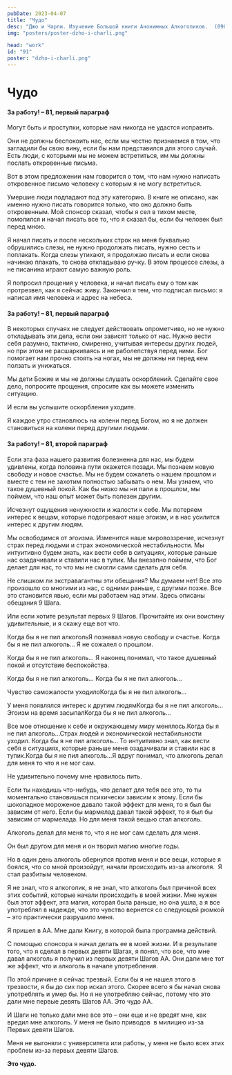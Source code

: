 ```yaml
---
pubDate: 2023-04-07
title: "Чудо"
desc: "Джо и Чарли. Изучение Большой книги Анонимных Алкоголиков.  (090)"
img: "posters/poster-dzho-i-charli.png"

head: "work"
id: "91"
poster: "dzho-i-charli.png"
---
```


# Чудо

#### За работу! – 81, первый параграф

Могут быть и проступки, которые нам никогда не удастся исправить.

Они не должны беспокоить нас, если мы честно признаемся в том, что загладили бы свою вину, если бы нам представился для этого случай. Есть люди, с которыми мы не можем встретиться, им мы должны послать откровенные письма.

Вот в этом предложении нам говорится о том, что нам нужно написать откровенное письмо человеку с которым я не могу встретиться.

Умершие люди подпадают под эту категорию. В книге не описано, как именно нужно писать говорится только, что оно должно быть откровенным. Мой спонсор сказал, чтобы я сел в тихом месте, помолился и начал писать все то, что я сказал бы, если бы человек был перед мною.

Я начал писать и после нескольких строк на меня буквально обрушились слезы, не нужно продолжать писать, нужно сесть и поплакать. Когда слезы утихают, я продолжаю писать и если снова начинаю плакать, то снова откладываю ручку. В этом процессе слезы, а не писанина играют самую важную роль.

Я попросил прощения у человека, и начал писать ему о том как протрезвел, как я сейчас живу. Закончил я тем, что подписал письмо: я написал имя человека и адрес на небеса.

#### За работу! – 81, первый параграф

В некоторых случаях не следует действовать опрометчиво, но не нужно откладывать эти дела, если они зависят только от нас. Нужно вести себя разумно, тактично, смиренно, учитывая интересы других людей, но при этом не расшаркиваясь и не раболепствуя перед ними. Бог помогает нам прочно стоять на ногах, мы не должны ни перед кем ползать и унижаться.

Мы дети Божие и мы не должны слушать оскорблений. Сделайте свое дело, попросите прощения, спросите как вы можете изменить ситуацию.

И если вы услышите оскорбления уходите.

Я каждое утро становлюсь на колени перед Богом, но я не должен становиться на колени перед другими людьми.

#### За работу! – 81, второй параграф

Если эта фаза нашего развития болезненна для нас, мы будем удивлены, когда половина пути окажется позади. Мы познаем новую свободу и новое счастье. Мы не будем сожалеть о нашем прошлом и вместе с тем не захотим полностью забывать о нем. Мы узнаем, что такое душевный покой. Как бы низко мы ни пали в прошлом, мы поймем, что наш опыт может быть полезен другим.

Исчезнут ощущения ненужности и жалости к себе. Мы потеряем интерес к вещам, которые подогревают наше эгоизм, и в нас усилится интерес к другим людям.

Мы освободимся от эгоизма. Изменится наше мировоззрение, исчезнут страх перед людьми и страх экономической нестабильности. Мы интуитивно будем знать, как вести себя в ситуациях, которые раньше нас озадачивали и ставили нас в тупик. Мы внезапно поймем, что Бог делает для нас, то что мы не смогли сами сделать для себя.

Не слишком ли экстравагантны эти обещания? Мы думаем нет! Все это произошло со многими из нас, с одними раньше, с другими позже. Все это становится явью, если мы работаем над этим.
Здесь описаны обещания 9 Шага.

Или если хотите результат первых 9 Шагов. Прочитайте их они воистину удивительные, и я скажу еще вот что.

Когда бы я не пил алкогольЯ познавал новую свободу и счастье. Когда бы я не пил алкоголь… Я не сожалел о прошлом.

Когда бы я не пил алкоголь… Я наконец понимал, что такое душевный покой и отсутствие беспокойства.

Когда бы я не пил алкоголь… Когда бы я не пил алкоголь…

Чувство саможалости уходилоКогда бы я не пил алкоголь…

У меня появлялся интерес к другим людямКогда бы я не пил алкоголь…Эгоизм на время засыпалКогда бы я не пил алкоголь…

Все мое отношение к себе и окружающему миру менялось.Когда бы я не пил алкоголь…Страх людей и экономической нестабильности уходил. Когда бы я не пил алкоголь… То интуитивно знал, как вести себя в ситуациях, которые раньше меня озадачивали и ставили нас в тупик.Когда бы я не пил алкоголь…Я вдруг понимал, что алкоголь делал для меня то что я не мог сам.

Не удивительно почему мне нравилось пить.

Если ты находишь что-нибудь, что делает для тебя все это, то ты моментально становишься психически зависим к этому. Если бы шоколадное мороженое давало такой эффект для меня, то я был бы зависим от него. Если бы мармелад давал такой эффект, то я был бы зависим от мармелада. Но для меня такой вещью стал алкоголь.

Алкоголь делал для меня то, что я не мог сам сделать для меня.

Он был другом для меня и он творил магию многие годы.

Но в один день алкоголь обернулся против меня и все вещи, которые я боялся, что со мной произойдут, начали происходить из-за алкоголя.  Я стал разбитым человеком.

Я не знал, что я алкоголик, я не знал, что алкоголь был причиной всех этих событий, которые начали происходить в моей жизни. Мне нужен был этот эффект, эта магия, которая была раньше, но она ушла, а я все употреблял в надежде, что это чувство вернется со следующей рюмкой – это практически разрушило меня.

Я пришел в АА. Мне дали Книгу, в которой была программа действий.

С помощью спонсора я начал делать ее в моей жизни. И в результате того, что я сделал в первых девяти Шагах, я понял, что все, что мне давал алкоголь я получил из первых девяти Шагов АА. Они дали мне тот же эффект, что и алкоголь в начале употребления.

По этой причине я сейчас трезвый. Если бы я не нашел этого в трезвости, я бы до сих пор искал этого. Скорее всего я бы начал снова употреблять и умер бы. Но я не употребляю сейчас, потому что это дали мне первые девять Шагов АА. Это чудо АА.

И Шаги не только дали мне все это – они еще и не вредят мне, как вредил мне алкоголь. У меня не было приводов  в милицию из-за Первых девяти Шагов.

Меня не выгоняли с университета или работы, у меня не было всех этих проблем из-за первых девяти Шагов.

**Это чудо.**
